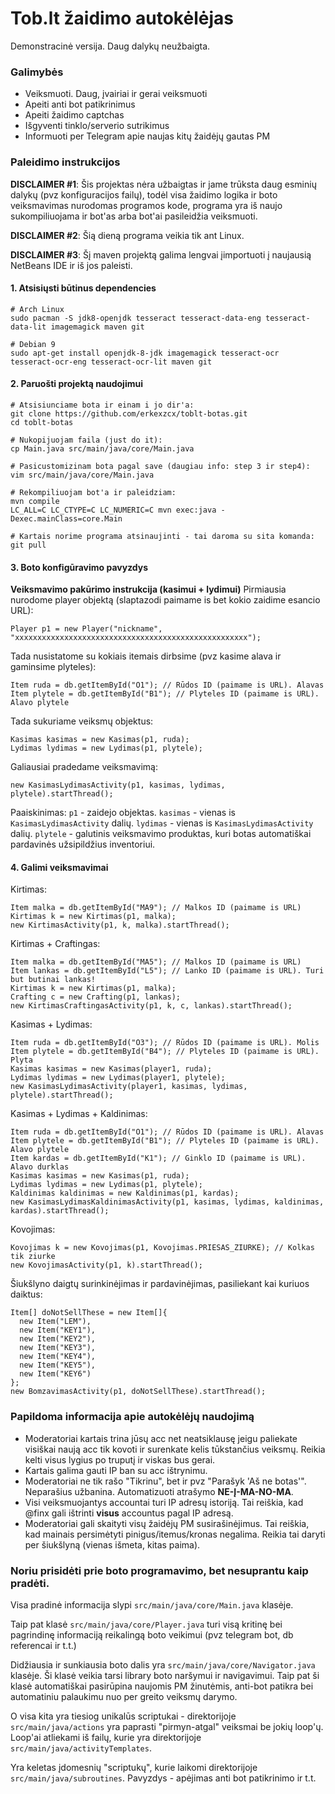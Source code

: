 # Tob.lt žaidimo autokėlėjas

Demonstracinė versija. Daug dalykų neužbaigta.

### Galimybės
  - Veiksmuoti. Daug, įvairiai ir gerai veiksmuoti
  - Apeiti anti bot patikrinimus
  - Apeiti žaidimo captchas
  - Išgyventi tinklo/serverio sutrikimus
  - Informuoti per Telegram apie naujas kitų žaidėjų gautas PM

### Paleidimo instrukcijos

**DISCLAIMER #1**: Šis projektas nėra užbaigtas ir jame trūksta daug esminių dalykų (pvz konfiguracijos failų), todėl visa žaidimo logika ir boto veiksmavimas nurodomas programos kode, programa yra iš naujo sukompiliuojama ir bot'as arba bot'ai pasileidžia veiksmuoti.

**DISCLAIMER #2**: Šią dieną programa veikia tik ant Linux.

**DISCLAIMER #3**: Šį maven projektą galima lengvai įimportuoti į naujausią NetBeans IDE ir iš jos paleisti.

#### 1. Atsisiųsti būtinus dependencies ####
```
# Arch Linux
sudo pacman -S jdk8-openjdk tesseract tesseract-data-eng tesseract-data-lit imagemagick maven git

# Debian 9
sudo apt-get install openjdk-8-jdk imagemagick tesseract-ocr tesseract-ocr-eng tesseract-ocr-lit maven git
```
#### 2. Paruošti projektą naudojimui ####
```
# Atsisiunciame bota ir einam i jo dir'a:
git clone https://github.com/erkexzcx/toblt-botas.git
cd toblt-botas

# Nukopijuojam faila (just do it):
cp Main.java src/main/java/core/Main.java

# Pasicustomizinam bota pagal save (daugiau info: step 3 ir step4):
vim src/main/java/core/Main.java

# Rekompiliuojam bot'a ir paleidziam:
mvn compile
LC_ALL=C LC_CTYPE=C LC_NUMERIC=C mvn exec:java -Dexec.mainClass=core.Main

# Kartais norime programa atsinaujinti - tai daroma su sita komanda:
git pull
```
#### 3. Boto konfigūravimo pavyzdys ####

**Veiksmavimo pakūrimo instrukcija (kasimui + lydimui)**
Pirmiausia nurodome player objektą (slaptazodi paimame is bet kokio zaidime esancio URL):
```
Player p1 = new Player("nickname", "xxxxxxxxxxxxxxxxxxxxxxxxxxxxxxxxxxxxxxxxxxxxxxxxxxxx");
```
Tada nusistatome su kokiais itemais dirbsime (pvz kasime alava ir gaminsime plyteles):
```
Item ruda = db.getItemById("O1"); // Rūdos ID (paimame is URL). Alavas
Item plytele = db.getItemById("B1"); // Plyteles ID (paimame is URL). Alavo plytele
```
Tada sukuriame veiksmų objektus:
```
Kasimas kasimas = new Kasimas(p1, ruda);
Lydimas lydimas = new Lydimas(p1, plytele);
```
Galiausiai pradedame veiksmavimą:
```
new KasimasLydimasActivity(p1, kasimas, lydimas, plytele).startThread();
```
Paaiskinimas:
`p1` - zaidejo objektas.
`kasimas` - vienas is `KasimasLydimasActivity` dalių.
`lydimas` - vienas is `KasimasLydimasActivity` dalių.
`plytele` - galutinis veiksmavimo produktas, kuri botas automatiškai pardavinės užsipildžius inventoriui.

#### 4. Galimi veiksmavimai ####

Kirtimas:
```
Item malka = db.getItemById("MA9"); // Malkos ID (paimame is URL)
Kirtimas k = new Kirtimas(p1, malka);
new KirtimasActivity(p1, k, malka).startThread();
```
Kirtimas + Craftingas:
```
Item malka = db.getItemById("MA5"); // Malkos ID (paimame is URL)
Item lankas = db.getItemById("L5"); // Lanko ID (paimame is URL). Turi but butinai lankas!
Kirtimas k = new Kirtimas(p1, malka);
Crafting c = new Crafting(p1, lankas);
new KirtimasCraftingasActivity(p1, k, c, lankas).startThread();
```
Kasimas + Lydimas:
```
Item ruda = db.getItemById("O3"); // Rūdos ID (paimame is URL). Molis
Item plytele = db.getItemById("B4"); // Plyteles ID (paimame is URL). Plyta
Kasimas kasimas = new Kasimas(player1, ruda);
Lydimas lydimas = new Lydimas(player1, plytele);
new KasimasLydimasActivity(player1, kasimas, lydimas, plytele).startThread();
```
Kasimas + Lydimas + Kaldinimas:
```
Item ruda = db.getItemById("O1"); // Rūdos ID (paimame is URL). Alavas
Item plytele = db.getItemById("B1"); // Plyteles ID (paimame is URL). Alavo plytele
Item kardas = db.getItemById("K1"); // Ginklo ID (paimame is URL). Alavo durklas
Kasimas kasimas = new Kasimas(p1, ruda);
Lydimas lydimas = new Lydimas(p1, plytele);
Kaldinimas kaldinimas = new Kaldinimas(p1, kardas);
new KasimasLydimasKaldinimasActivity(p1, kasimas, lydimas, kaldinimas, kardas).startThread();
```
Kovojimas:
```
Kovojimas k = new Kovojimas(p1, Kovojimas.PRIESAS_ZIURKE); // Kolkas tik ziurke
new KovojimasActivity(p1, k).startThread();
```
Šiukšlyno daigtų surinkinėjimas ir pardavinėjimas, pasiliekant kai kuriuos daiktus:
```
Item[] doNotSellThese = new Item[]{
  new Item("LEM"),
  new Item("KEY1"),
  new Item("KEY2"),
  new Item("KEY3"),
  new Item("KEY4"),
  new Item("KEY5"),
  new Item("KEY6")
};
new BomzavimasActivity(p1, doNotSellThese).startThread();
```

### Papildoma informacija apie autokėlėjų naudojimą
  - Moderatoriai kartais trina jūsų acc net neatsiklausę jeigu paliekate visiškai naują acc tik kovoti ir surenkate kelis tūkstančius veiksmų. Reikia kelti visus lygius po truputį ir viskas bus gerai.
  - Kartais galima gauti IP ban su acc ištrynimu.
  - Moderatoriai ne tik rašo "Tikrinu", bet ir pvz "Parašyk 'Aš ne botas'". Neparašius užbanina. Automatizuoti atrašymo **NE-Į-MA-NO-MA**.
  - Visi veiksmuojantys accountai turi IP adresų istoriją. Tai reiškia, kad @finx gali ištrinti **visus** accountus pagal IP adresą.
  - Moderatoriai gali skaityti visų žaidėjų PM susirašinėjimus. Tai reiškia, kad mainais persimėtyti pinigus/itemus/kronas negalima. Reikia tai daryti per šiukšlyną (vienas išmeta, kitas paima).
  

### Noriu prisidėti prie boto programavimo, bet nesuprantu kaip pradėti.
Visa pradinė informacija slypi `src/main/java/core/Main.java` klasėje.

Taip pat klasė `src/main/java/core/Player.java` turi visą kritinę bei pagrindinę informaciją reikalingą boto veikimui (pvz telegram bot, db referencai ir t.t.)

Didžiausia ir sunkiausia boto dalis yra `src/main/java/core/Navigator.java` klasėje. Ši klasė veikia tarsi library boto naršymui ir navigavimui. Taip pat ši klasė automatiškai pasirūpina naujomis PM žinutėmis, anti-bot patikra bei automatiniu palaukimu nuo per greito veiksmų darymo.

O visa kita yra tiesiog unikalūs scriptukai - direktorijoje `src/main/java/actions` yra paprasti "pirmyn-atgal" veiksmai be jokių loop'ų. Loop'ai atliekami iš failų, kurie yra direktorijoje `src/main/java/activityTemplates`.

Yra keletas įdomesnių "scriptukų", kurie laikomi direktorijoje `src/main/java/subroutines`. Pavyzdys - apėjimas anti bot patikrinimo ir t.t.
